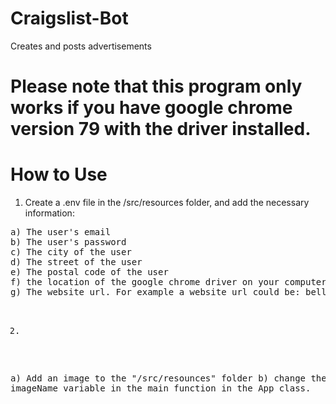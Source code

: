 # Craigslist-Bot
Creates and posts advertisements

# Please note that this program only works if you have google chrome version 79 with the driver installed.

# How to Use
1. Create a .env file in the /src/resources folder, and add the necessary information:
<pre/>
a) The user's email
b) The user's password
c) The city of the user
d) The street of the user
e) The postal code of the user
f) the location of the google chrome driver on your computer. You must also be using google chrome version 79
g) The website url. For example a website url could be: bellingham.craigslist.org, olympic.craigslist.org, .., etc.

2.
a) Add an image to the "/src/resounces" folder
b) change the imageName variable in the main function in the App class.




